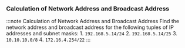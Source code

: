 ### Calculation of Network Address and Broadcast Address

:::note Calculation of Network Address and Broadcast Address
Find the network address and broadcast address for the following tuples of IP addresses and subnet masks:
    1. `192.168.5.14/24`
    2. `192.168.5.14/25`
    3. `10.10.10.0/8`
    4. `172.16.4.254/22`
:::
